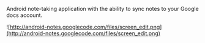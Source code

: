 Android note-taking application with the ability to sync notes to your Google docs account.

![http://android-notes.googlecode.com/files/screen_edit.png](http://android-notes.googlecode.com/files/screen_edit.png)